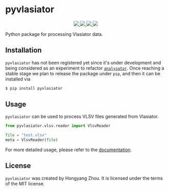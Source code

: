 # pyvlasiator

<p align="center">
  <a href="https://github.com/henry2004y/pyvlasiator/actions">
    <img src="https://github.com/henry2004y/pyvlasiator/actions/workflows/CI.yml/badge.svg">
  </a>
  <a href="https://henry2004y.github.io/pyvlasiator/">
    <img src="https://img.shields.io/badge/docs-dev-blue">
  </a>
  <a href="LICENSE">
    <img src="https://img.shields.io/badge/license-MIT-blue">
  </a>
  <a href="https://app.codecov.io/gh/henry2004y/pyvlasiator/">
    <img src="https://img.shields.io/codecov/c/github/henry2004y/pyvlasiator">
  </a>
</p>

Python package for processing Vlasiator data.

## Installation

`pyvlasiator` has not been registered yet since it's under development and being considered
as an experiment to refactor [`analysator`](https://github.com/fmihpc/analysator).
Once reaching a stable stage we plan to release the package under `pip`, and then it can be
installed via

```bash
$ pip install pyvlasiator
```

## Usage

`pyvlasiator` can be used to process VLSV files generated from Vlasiator.

```python
from pyvlasiator.vlsv.reader import VlsvReader

file = "test.vlsv"
meta = VlsvReader(file)
```

For more detailed usage, please refer to the [documentation](https://henry2004y.github.io/pyvlasiator/).

## License

`pyvlasiator` was created by Hongyang Zhou. It is licensed under the terms of the MIT license.
